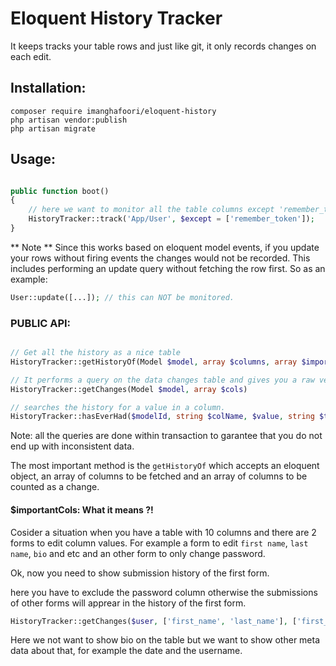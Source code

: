 # Eloquent History Tracker

It keeps tracks your table rows and just like git, it only records changes on each edit.

## Installation:
```
composer require imanghafoori/eloquent-history
php artisan vendor:publish
php artisan migrate
```

## Usage:
```php

public function boot()
{
    // here we want to monitor all the table columns except 'remember_token'
    HistoryTracker::track('App/User', $except = ['remember_token']);
}

```

** Note ** Since this works based on eloquent model events, if you update your rows without firing events the changes would not be recorded.
This includes performing an update query without fetching the row first.
So as an example:
```php
User::update([...]); // this can NOT be monitored.
```

### PUBLIC API:

```php

// Get all the history as a nice table
HistoryTracker::getHistoryOf(Model $model, array $columns, array $importantCols = [])

// It performs a query on the data changes table and gives you a raw version of changes.
HistoryTracker::getChanges(Model $model, array $cols)

// searches the history for a value in a column.
HistoryTracker::hasEverHad($modelId, string $colName, $value, string $tableName)

```

Note: all the queries are done within transaction to garantee that you do not end up with inconsistent data.

The most important method is the `getHistoryOf` which accepts an eloquent object, an array of columns to be fetched and an array of columns to be counted as a change.

#### $importantCols: What it means ?!

Cosider a situation when you have a table with 10 columns and there are 2 forms to edit column values.
For example a form to edit `first name`, `last name`, `bio` and etc and an other form to only change password.

Ok, now you need to show submission history of the first form.

here you have to exclude the password column otherwise the submissions of other forms will apprear in the history of the first form.

```php
HistoryTracker::getChanges($user, ['first_name', 'last_name'], ['first_name', 'last_name', 'bio']);
```

Here we not want to show bio on the table but we want to show other meta data about that, for example the date and the username.
